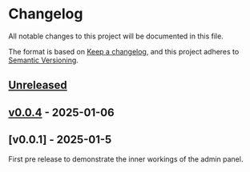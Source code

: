 # Changelog

All notable changes to this project will be documented in this file.

The format is based on [Keep a changelog](https://keepachangelog.com/en/1.1.0),
and this project adheres to [Semantic Versioning](https://semver.org/spec/v2.0.0.html).

## [Unreleased](https://github.com/olivierlacan/keep-a-changelog/compare/v0.0.4...0.x)

## [v0.0.4](https://github.com/olivierlacan/keep-a-changelog/compare/v1.1.1...v0.0.4) - 2025-01-06

## [v0.0.1] - 2025-01-5

First pre release to demonstrate the inner workings of the admin panel.
